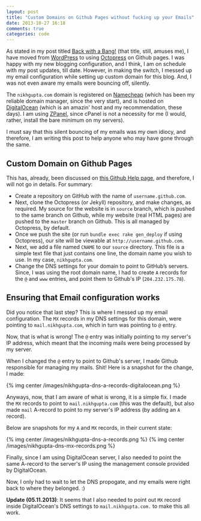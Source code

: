 ```yaml
---
layout: post
title: "Custom Domains on Github Pages without fucking up your Emails"
date: 2013-10-27 16:18
comments: true
categories: code
---
```


As stated in my post titled [Back with a Bang!](/personal/back-with-a-bang/)
(that title, still, amuses me), I have moved from
[WordPress](http://wordpress.org) to using [Octopress](http://octopress.org) on
Github pages. I was happy with my new blogging configuration, and I think, I am
on schedule with my post updates, till date. However, in making the switch,
I messed up my email configuration while setting up custom domain for this blog.
And, I was not even aware my emails were bouncing off, silently.

<!-- more -->

The `nikhgupta.com` domain is registered on [Namecheap](http://namecheap.com)
(which has been my reliable domain manager, since the very start), and is hosted
on [DigitalOcean](http://digitalocean.com) (which is an amazin' host and my
recommendation, these days). I am using [ZPanel](http://zpanelcp.com), since
cPanel is not a necessity for me (I would, rather, install the bare minimum on
my servers).

I must say that this silent bouncing of my emails was my own idiocy, and
therefore, I am writing this post to help anyone who may have gone through the
same.

## Custom Domain on Github Pages

This has, already, been discussed on [this Github Help page](https://help.github.com/articles/setting-up-a-custom-domain-with-pages),
and therefore, I will not go in details. For summary:

- Create a repository on GitHub with the name of `username.github.com`.
- Next, clone the Octopress (or Jekyll) repository, and make changes, as
  required. My source for the website is in `source` branch, which is pushed to
  the same branch on Github, while my website (real HTML pages) are pushed to
  the `master` branch on Github. This is all managed by Octopress, by default.
- Once we push the site (or run `bundle exec rake gen_deploy` if using
  Octopress), our site will be viewable at `http://username.github.com`.
- Next, we add a file named `CNAME` to our `source` directory. This file is
  a simple text file that just contains one line, the domain name you wish to
  use. In my case, `nikhgupta.com`.
- Change the DNS settings for your domain to point to GitHub’s servers. Since,
  I was using the root domain name, I had to create `A` records for the `@` and
  `www` entries, and point them to Github's IP (`204.232.175.78`).

## Ensuring that Email configuration works

Did you notice that last step? This is where I messed up my email
configuration. The `MX` records in my DNS settings for this domain, were
pointing to `mail.nikhgupta.com`, which in turn was pointing to `@` entry.

Now, that is what is wrong! The `@` entry was initially pointing to my server's
IP address, which meant that the incoming mails were being processed by my
server.

When I changed the `@` entry to point to Github's server, I made Github
responsible for managing my mails. Shit! Here is a snapshot for the change,
I made:

{% img center /images/nikhgupta-dns-a-records-digitalocean.png %}

Anyways, now, that I am aware of what is wrong, it is a simple fix. I made the
`MX` records to point to `mail.nikhgupta.com` (this was the default), but also
made `mail` A-record to point to my server's IP address (by adding an `A`
record).

Below are snapshots for my `A` and `MX` records, in their current state:

{% img center /images/nikhgupta-dns-a-records.png %}
{% img center /images/nikhgupta-dns-mx-records.png %}

Finally, since I am using DigitalOcean server, I also needed to point the same
A-record to the server's IP using the management console provided by
DigitalOcean.

Now, I only had to wait to let the DNS propogate, and my emails were right back
to where they belonged. :)

**Update (05.11.2013)**: It seems that I also needed to point out `MX` record
inside DigitalOcean's DNS settings to `mail.nikhgupta.com.` to make this all
work.
